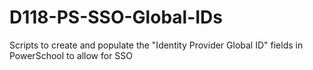 # D118-PS-SSO-Global-IDs
Scripts to create and populate the "Identity Provider Global ID" fields in PowerSchool to allow for SSO
